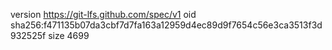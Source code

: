 version https://git-lfs.github.com/spec/v1
oid sha256:f471135b07da3cbf7d7fa163a12959d4ec89d9f7654c56e3ca3513f3d932525f
size 4699
